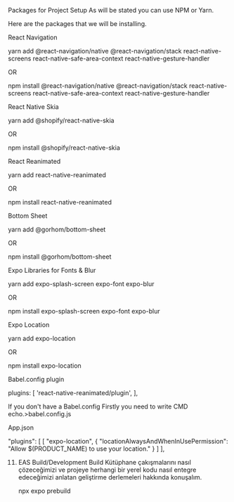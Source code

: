 Packages for Project Setup
As will be stated you can use NPM or Yarn.

Here are the packages that we will be installing.

React Navigation

yarn add @react-navigation/native @react-navigation/stack react-native-screens react-native-safe-area-context react-native-gesture-handler

OR

npm install @react-navigation/native @react-navigation/stack react-native-screens react-native-safe-area-context react-native-gesture-handler

React Native Skia

yarn add @shopify/react-native-skia

OR

npm install @shopify/react-native-skia

React Reanimated

yarn add react-native-reanimated

OR

npm install react-native-reanimated

Bottom Sheet

yarn add @gorhom/bottom-sheet

OR

npm install @gorhom/bottom-sheet

Expo Libraries for Fonts & Blur

yarn add expo-splash-screen expo-font expo-blur

OR

npm install expo-splash-screen expo-font expo-blur

Expo Location

yarn add expo-location

OR

npm install expo-location

Babel.config plugin

plugins: [
'react-native-reanimated/plugin',
],

If you don't have a Babel.config
Firstly you need to write CMD
echo.>babel.config.js

App.json

"plugins": [
[
"expo-location",
{
"locationAlwaysAndWhenInUsePermission": "Allow $(PRODUCT_NAME) to use your location."
}
]
],

11. EAS Build/Development Build
    Kütüphane çakışmalarını nasıl çözeceğimizi ve projeye herhangi bir yerel kodu nasıl entegre edeceğimizi anlatan geliştirme derlemeleri hakkında konuşalım.

    npx expo prebuild
